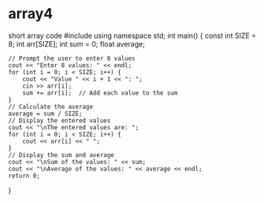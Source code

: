 # array4
short array code
#include <iostream>
using namespace std;
int main() {
const int SIZE = 8;
int arr[SIZE];
int sum = 0;
float average;

    // Prompt the user to enter 8 values
    cout << "Enter 8 values: " << endl;
    for (int i = 0; i < SIZE; i++) {
        cout << "Value " << i + 1 << ": ";
        cin >> arr[i];
        sum += arr[i];  // Add each value to the sum
    }
    // Calculate the average
    average = sum / SIZE;
    // Display the entered values
    cout << "\nThe entered values are: ";
    for (int i = 0; i < SIZE; i++) {
        cout << arr[i] << " ";
    }
    // Display the sum and average
    cout << "\nSum of the values: " << sum;
    cout << "\nAverage of the values: " << average << endl;
    return 0;
}

